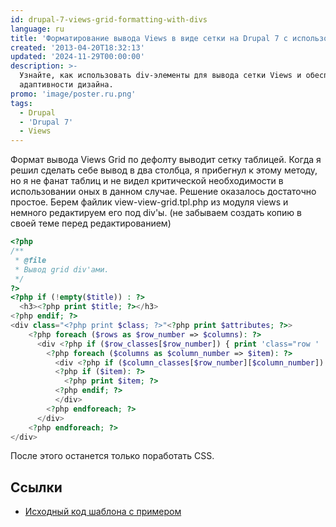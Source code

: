 ```yaml
---
id: drupal-7-views-grid-formatting-with-divs
language: ru
title: 'Форматирование вывода Views в виде сетки на Drupal 7 с использованием div-элементов'
created: '2013-04-20T18:32:13'
updated: '2024-11-29T00:00:00'
description: >-
  Узнайте, как использовать div-элементы для вывода сетки Views и обеспечения
  адаптивности дизайна.
promo: 'image/poster.ru.png'
tags:
  - Drupal
  - 'Drupal 7'
  - Views
---
```


Формат вывода Views Grid по дефолту выводит сетку таблицей. Когда я решил
сделать себе вывод в два столбца, я прибегнул к этому методу, но я не фанат
таблиц и не видел критической необходимости в использовании оных в данном
случае. Решение оказалось достаточно простое. Берем файлик
view-view-grid.tpl.php из модуля views и немного редактируем его под div'ы. (не
забываем создать копию в своей теме перед редактированием)

```php {"header":"view-view-grid.tpl.php"}
<?php
/**
 * @file
 * Вывод grid div'ами.
 */
?>
<?php if (!empty($title)) : ?>
  <h3><?php print $title; ?></h3>
<?php endif; ?>
<div class="<?php print $class; ?>"<?php print $attributes; ?>>
    <?php foreach ($rows as $row_number => $columns): ?>
      <div <?php if ($row_classes[$row_number]) { print 'class="row ' . $row_classes[$row_number] .'"';  } ?>>
        <?php foreach ($columns as $column_number => $item): ?>
          <div <?php if ($column_classes[$row_number][$column_number]) { print 'class="col ' . $column_classes[$row_number][$column_number] .'"';  } ?>>
          <?php if ($item): ?>  
            <?php print $item; ?>
          <?php endif; ?>           
          </div>
        <?php endforeach; ?>
      </div>
    <?php endforeach; ?>
</div>
```

После этого останется только поработать CSS.

## Ссылки

- [Исходный код шаблона с примером](example/views-view-grid.tpl.php)
